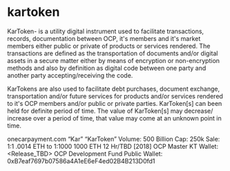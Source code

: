 # kartoken
KarToken- is a utility digital instrument used to facilitate transactions, records, documentation between OCP, it's members and it's market members either public or private of products or services rendered. The transactions are defined as the transportation of documents and/or digital assets in a secure matter either by means of encryption or non-encryption methods and also by definition as digital code between one party and another party accepting/receiving the code.

KarTokens are also used to facilitate debt purchases, document exchange, transportation and/or future services for products and/or services rendered to it's OCP members and/or public or private parties. KarToken[s] can been held for definite period of time. The value of KarToken[s] may decrease/ increase over a period of time, that value may come at an unknown point in time.

onecarpayment.com “Kar” “KarToken” Volume: 500 Billion Cap: 250k Sale: 1:1 .0014 ETH to 1:1000 1000 ETH 12 Hr/TBD [2018]
OCP Master KT Wallet: <Release_TBD>
OCP Development Fund Public Wallet: 0xB7eaf7697b07586a4A1eE6eF4ed02B4B213D0fd1 <Not part of the token sale>

